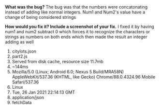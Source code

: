 **What was the bug?**
The bug was that the numbers were concatonating instead of adding like normal integers. Num1 and Num2's value have a change of being considered strings


**How would you fix it? Include a screenshot of your fix.**
I fixed it by having num1 and num2 subtract 0 which forces it to recognize the characters or strings as numbers on both ends which then made the result an integer adding as well

1. citylots.json 
2. part2.js
3. Served from disk cache, resource size 11.7mb 
4. ~144ms
5. Mozilla/5.0 (Linux; Android 6.0; Nexus 5 Build/MRA58N) AppleWebKit/537.36 (KHTML, like Gecko) Chrome/88.0.4324.96 Mobile Safari/537.36
6. Linux
7. Tue, 26 Jan 2021 22:14:13 GMT
8. application/json
9. fetchData
